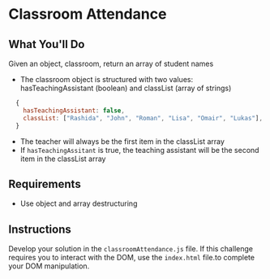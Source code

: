 # Classroom Attendance

## What You'll Do

Given an object, classroom, return an array of student names

- The classroom object is structured with two values: hasTeachingAssistant (boolean) and classList (array of strings)

```js
  {
    hasTeachingAssistant: false,
    classList: ["Rashida", "John", "Roman", "Lisa", "Omair", "Lukas"],
  }
```

- The teacher will always be the first item in the classList array
- If `hasTeachingAssitant` is true, the teaching assistant will be the second item in the classList array

## Requirements

- Use object and array destructuring

## Instructions

Develop your solution in the `classroomAttendance.js` file. If this challenge requires you to interact with the DOM, use the `index.html` file.to complete your DOM manipulation.
